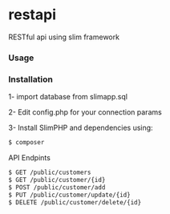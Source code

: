 # restapi
RESTful api using slim framework 

### Usage

### Installation

1- import database from slimapp.sql

2- Edit config.php for your connection params

3- Install SlimPHP and dependencies using: 
``` sh
$ composer
```
API Endpints
``` sh
$ GET /public/customers
$ GET /public/customer/{id}
$ POST /public/customer/add
$ PUT /public/customer/update/{id}
$ DELETE /public/customer/delete/{id}
```
